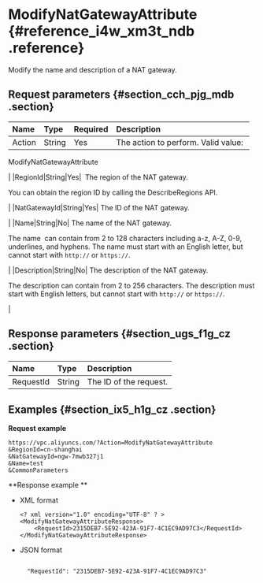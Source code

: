 # ModifyNatGatewayAttribute {#reference_i4w_xm3t_ndb .reference}

Modify the name and description of a NAT gateway.

## Request parameters {#section_cch_pjg_mdb .section}

|Name|Type|Required|Description|
|:---|:---|:-------|:----------|
|Action|String|Yes| The action to perform. Valid value: 

 ModifyNatGatewayAttribute

 |
|RegionId|String|Yes|  The region of the NAT gateway.

 You can obtain the region ID by calling the DescribeRegions API.

 |
|NatGatewayId|String|Yes| The ID of the NAT gateway.

 |
|Name|String|No| The name of the NAT gateway.

 The name  can contain from 2 to 128 characters including a-z, A-Z, 0-9, underlines, and hyphens. The name must start with an English letter, but cannot start with `http://` or `https://`.

 |
|Description|String|No| The description of the NAT gateway.

 The description can contain from 2 to 256 characters. The description must start with English letters, but cannot start with `http://` or `https://`.

 |

## Response parameters {#section_ugs_f1g_cz .section}

|Name|Type|Description|
|:---|:---|:----------|
|RequestId|String|The ID of the request.|

## Examples {#section_ix5_h1g_cz .section}

**Request example**

``` {#createVPCpub}
https://vpc.aliyuncs.com/?Action=ModifyNatGatewayAttribute
&RegionId=cn-shanghai
&NatGatewayId=ngw-7mwb327j1
&Name=test
&CommonParameters
```

**Response example **

-   XML format

    ```
    <? xml version="1.0" encoding="UTF-8" ? >
    <ModifyNatGatewayAttributeResponse>
    	<RequestId>2315DEB7-5E92-423A-91F7-4C1EC9AD97C3</RequestId>
    </ModifyNatGatewayAttributeResponse>
    ```

-   JSON format

    ```
    
      "RequestId": "2315DEB7-5E92-423A-91F7-4C1EC9AD97C3"
    
    ```


